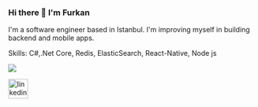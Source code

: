 ### Hi there 👋 I'm Furkan

I'm a software engineer based in Istanbul. I'm improving myself in building backend and mobile apps.

Skills: C#,.Net Core, Redis, ElasticSearch, React-Native, Node js


<img src="https://github-readme-stats.vercel.app/api?username=furkankocer&&show_icons=true&title_color=ffffff&icon_color=00FF00&text_color=daf7dc&bg_color=151515">

<a href="https://www.linkedin.com/in/furkan-kocer-130257132/" rel="nofollow"><img src="https://camo.githubusercontent.com/28bbd2596707954793abeff9eb24d343c1c78b7bf184b90294b4b190c6097a65/68747470733a2f2f63646e2e6a7364656c6976722e6e65742f6e706d2f73696d706c652d69636f6e7340332e302e312f69636f6e732f6c696e6b6564696e2e737667" alt="linkedin" height="40" data-canonical-src="https://cdn.jsdelivr.net/npm/simple-icons@3.0.1/icons/linkedin.svg" style="max-width:100%;"></a>
